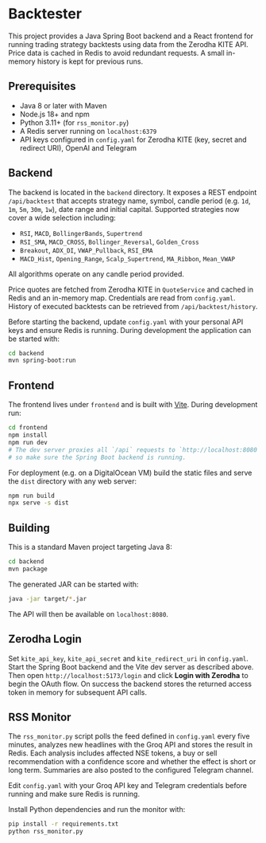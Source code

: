 # Backtester

This project provides a Java Spring Boot backend and a React frontend for running trading strategy backtests using data from the Zerodha KITE API. Price data is cached in Redis to avoid redundant requests. A small in-memory history is kept for previous runs.

## Prerequisites

 - Java 8 or later with Maven
- Node.js 18+ and npm
- Python 3.11+ (for `rss_monitor.py`)
- A Redis server running on `localhost:6379`
- API keys configured in `config.yaml` for Zerodha KITE (key, secret and redirect URI), OpenAI and Telegram

## Backend

The backend is located in the `backend` directory. It exposes a REST endpoint `/api/backtest` that accepts strategy name, symbol, candle period (e.g. `1d`, `1m`, `5m`, `30m`, `1w`), date range and initial capital. Supported strategies now cover a wide selection including:

* `RSI`, `MACD`, `BollingerBands`, `Supertrend`
* `RSI_SMA`, `MACD_CROSS`, `Bollinger_Reversal`, `Golden_Cross`
* `Breakout`, `ADX_DI`, `VWAP_Pullback`, `RSI_EMA`
* `MACD_Hist`, `Opening_Range`, `Scalp_Supertrend`, `MA_Ribbon`, `Mean_VWAP`

All algorithms operate on any candle period provided.

Price quotes are fetched from Zerodha KITE in `QuoteService` and cached in Redis and an in-memory map. Credentials are read from `config.yaml`. History of executed backtests can be retrieved from `/api/backtest/history`.

Before starting the backend, update `config.yaml` with your personal API keys and ensure Redis is running. During development the application can be started with:

```bash
cd backend
mvn spring-boot:run
```

## Frontend

The frontend lives under `frontend` and is built with [Vite](https://vitejs.dev/).
During development run:

```bash
cd frontend
npm install
npm run dev
# The dev server proxies all `/api` requests to `http://localhost:8080`,
# so make sure the Spring Boot backend is running.
```

For deployment (e.g. on a DigitalOcean VM) build the static files and serve the
`dist` directory with any web server:

```bash
npm run build
npx serve -s dist
```

## Building

This is a standard Maven project targeting Java 8:

```bash
cd backend
mvn package
```

The generated JAR can be started with:

```bash
java -jar target/*.jar
```

The API will then be available on `localhost:8080`.

## Zerodha Login

Set `kite_api_key`, `kite_api_secret` and `kite_redirect_uri` in `config.yaml`.
Start the Spring Boot backend and the Vite dev server as described above.
Then open `http://localhost:5173/login` and click **Login with Zerodha** to begin
the OAuth flow. On success the backend stores the returned access token in
memory for subsequent API calls.

## RSS Monitor

The `rss_monitor.py` script polls the feed defined in `config.yaml` every five minutes,
analyzes new headlines with the Groq API and stores the result in Redis. Each analysis
includes affected NSE tokens, a buy or sell recommendation with a confidence score
and whether the effect is short or long term. Summaries are also posted to the configured Telegram channel.

Edit `config.yaml` with your Groq API key and Telegram credentials before running and make sure Redis is running.

Install Python dependencies and run the monitor with:

```bash
pip install -r requirements.txt
python rss_monitor.py
```
